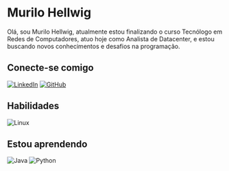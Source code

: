 # Murilo Hellwig

Olá, sou Murilo Hellwig, atualmente estou finalizando o curso Tecnólogo em Redes de Computadores, atuo hoje como Analista de Datacenter, e estou buscando novos conhecimentos e desafios na programação.



## Conecte-se comigo

[![LinkedIn](https://img.shields.io/badge/LinkedIn-0077B5?style=for-the-badge&logo=linkedin&logoColor=white)](https://www.linkedin.com/in/murilo-hellwig/) 
[![GitHub](https://img.shields.io/badge/GitHub-100000?style=for-the-badge&logo=github&logoColor=white)](https://github.com/murilo-hellwig)


## Habilidades

![Linux](https://img.shields.io/badge/Linux-000?style=for-the-badge&logo=linux&logoColor=FCC624)

## Estou aprendendo 

![Java](https://img.shields.io/badge/java-%23ED8B00.svg?style=for-the-badge&logo=openjdk&logoColor=white)
![Python](https://img.shields.io/badge/python-3670A0?style=for-the-badge&logo=python&logoColor=ffdd54)
